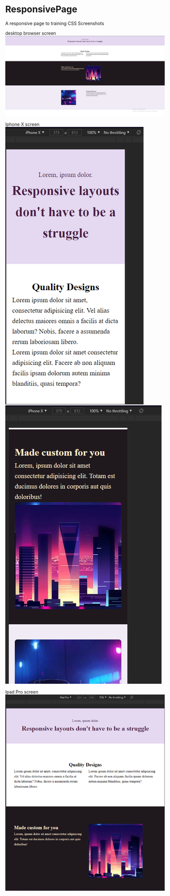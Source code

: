 # ResponsivePage
A responsive page to  training CSS 
Screenshots

desktop browser screen
![](img/screenshot1.png)   

Iphone X screen
![](img/iphoneX.png)   
![](img/iphoneX2.png)

Ipad Pro screen
![](img/Ipad%20pro.png)


